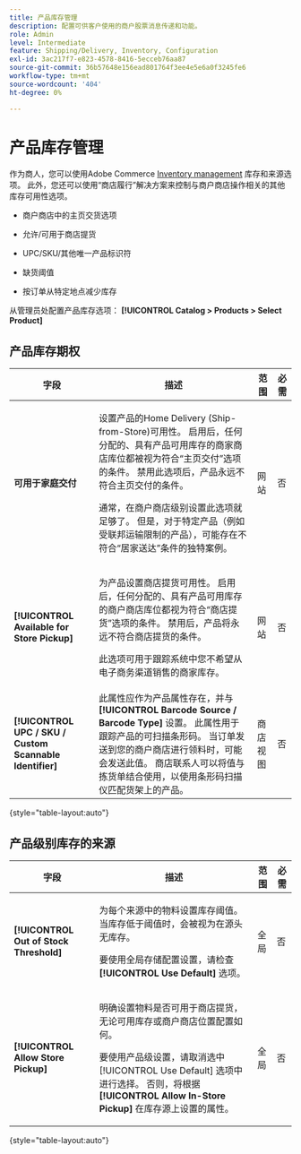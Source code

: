 ```yaml
---
title: 产品库存管理
description: 配置可供客户使用的商户股票消息传递和功能。
role: Admin
level: Intermediate
feature: Shipping/Delivery, Inventory, Configuration
exl-id: 3ac217f7-e823-4578-8416-5ecceb76aa87
source-git-commit: 36b57648e156ead801764f3ee4e5e6a0f3245fe6
workflow-type: tm+mt
source-wordcount: '404'
ht-degree: 0%

---
```


# 产品库存管理

作为商人，您可以使用Adobe Commerce [Inventory management](https://docs.magento.com/user-guide/catalog/inventory-management.html) 库存和来源选项。 此外，您还可以使用“商店履行”解决方案来控制与商户商店操作相关的其他库存可用性选项。

- 商户商店中的主页交货选项

- 允许/可用于商店提货

- UPC/SKU/其他唯一产品标识符

- 缺货阈值

- 按订单从特定地点减少库存

从管理员处配置产品库存选项： **[!UICONTROL Catalog > Products > Select Product]**

## **产品库存期权**

| **字段** | **描述** | **范围** | **必需** |
|----------------------------------------------------------|-----------------------------------------------------------------------------------------------------------------------------------------------------------------------------------------------------------------------------------------------------------------------------------------------------------------------------------------------------------------------------------------------------------------------------------------------------------------------------------------------------------------------------------------------------------|------------|--------------|
| **可用于家庭交付** | <p>设置产品的Home Delivery (Ship-from-Store)可用性。 启用后，任何分配的、具有产品可用库存的商家商店库位都被视为符合“主页交付”选项的条件。 禁用此选项后，产品永远不符合主页交付的条件。</p>通常，在商户商店级别设置此选项就足够了。 但是，对于特定产品（例如受联邦运输限制的产品），可能存在不符合“居家送达”条件的独特案例。</p> | 网站 | 否 |
| **[!UICONTROL Available for Store Pickup]** | <p>为产品设置商店提货可用性。 启用后，任何分配的、具有产品可用库存的商户商店库位都视为符合“商店提货”选项的条件。 禁用后，产品将永远不符合商店提货的条件。</p><p>此选项可用于跟踪系统中您不希望从电子商务渠道销售的商家库存。</p> | 网站 | 否 |
| **[!UICONTROL UPC / SKU / Custom Scannable Identifier]** | 此属性应作为产品属性存在，并与 **[!UICONTROL Barcode Source / Barcode Type]** 设置。 此属性用于跟踪产品的可扫描条形码。 当订单发送到您的商户商店进行领料时，可能会发送此值。 商店联系人可以将值与拣货单结合使用，以使用条形码扫描仪匹配货架上的产品。 | 商店视图 | 否 |

{style="table-layout:auto"}

## 产品级别库存的来源

| **字段** | **描述** | **范围** | **必需** |
|-----------------------------------------|---------------------------------------------------------------------------------------------------------------------------------------------------------------------------------------------------------------------------------------------------------------------------------------------------------------------------------------------------------------------------------------------------------|-----------|--------------|
| **[!UICONTROL Out of Stock Threshold]** | <p>为每个来源中的物料设置库存阈值。 当库存低于阈值时，会被视为在源头无库存。</p><p>要使用全局存储配置设置，请检查 **[!UICONTROL Use Default]** 选项。</p> | 全局 | 否 |
| **[!UICONTROL Allow Store Pickup]** | <p>明确设置物料是否可用于商店提货，无论可用库存或商户商店位置配置如何。</p><p>要使用产品级设置，请取消选中 [!UICONTROL Use Default] 选项中进行选择。 否则，将根据 **[!UICONTROL Allow In-Store Pickup]** 在库存源上设置的属性。</p> | 全局 | 否 |

{style="table-layout:auto"}


